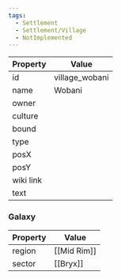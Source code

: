 ```yaml
---
tags:
  - Settlement
  - Settlement/Village
  - NotImplemented
---
```


| Property  | Value          |
| --------- | -------------- |
| id        | village_wobani |
| name      | Wobani         |
| owner     |                |
| culture   |                |
| bound     |                |
| type      |                |
| posX      |                |
| posY      |                |
| wiki link |                |
| text      |                |

### Galaxy
| Property | Value       |
| -------- | ----------- |
| region   | [[Mid Rim]] |
| sector   | [[Bryx]]    |
